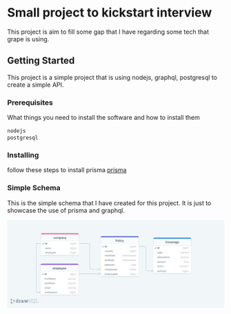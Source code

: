 # Small project to kickstart interview

This project is aim to fill some gap that I have regarding some tech that grape is using.

## Getting Started

This project is a simple project that is using nodejs, graphql, postgresql to create a simple API.

### Prerequisites

What things you need to install the software and how to install them

```
nodejs
postgresql
```

### Installing

follow these steps to install prisma [prisma](https://www.prisma.io/docs/getting-started/setup-prisma/start-from-scratch/relational-databases-typescript-postgresql)

### Simple Schema 

This is the simple schema that I have created for this project. It is just to showcase the use of prisma and graphql.

![](doc/db_schema.png)